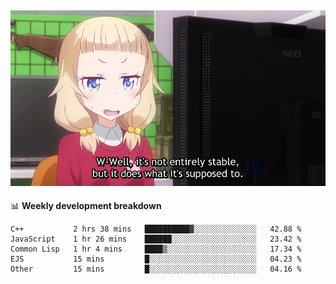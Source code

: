 
<img src="https://github.com/littletsu/littletsu/blob/master/1657399894054.jpg?raw=true"><br>
-------

📊 **Weekly development breakdown**
<!--START_SECTION:waka-->

```text
C++           2 hrs 38 mins   ██████████▓░░░░░░░░░░░░░░   42.88 %
JavaScript    1 hr 26 mins    ██████░░░░░░░░░░░░░░░░░░░   23.42 %
Common Lisp   1 hr 4 mins     ████▒░░░░░░░░░░░░░░░░░░░░   17.34 %
EJS           15 mins         █░░░░░░░░░░░░░░░░░░░░░░░░   04.23 %
Other         15 mins         █░░░░░░░░░░░░░░░░░░░░░░░░   04.16 %
```

<!--END_SECTION:waka-->
